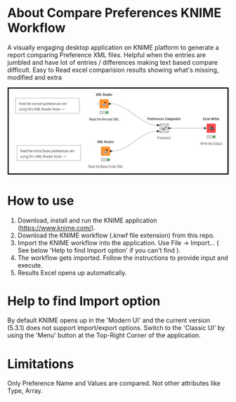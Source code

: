 # About Compare Preferences KNIME Workflow
A visually engaging desktop application on KNIME platform to generate a report comparing Preference XML files.
Helpful when the entries are jumbled and have lot of entries / differences making text based compare difficult.
Easy to Read excel comparision results showing what's missing, modified and extra

![Prefernces Comparator Workflow](./ViewofWorkflow.jpg)

# How to use
1. Download, install and run the KNIME application (https://www.knime.com/).
2. Download the KNIME workflow (.knwf file extension) from this repo.
3. Import the KNIME workflow into the application. Use File -> Import... ( See below 'Help to find Import option' if you can't find ).
4. The workflow gets imported. Follow the instructions to provide input and execute.
5. Results Excel opens up automatically.

# Help to find Import option
By default KNIME opens up in the 'Modern UI' and the current version (5.3.1) does not support import/export options.
Switch to the 'Classic UI' by using the 'Menu' button at the Top-Right Corner of the application.

# Limitations
Only Preference Name and Values are compared. Not other attributes like Type, Array.
